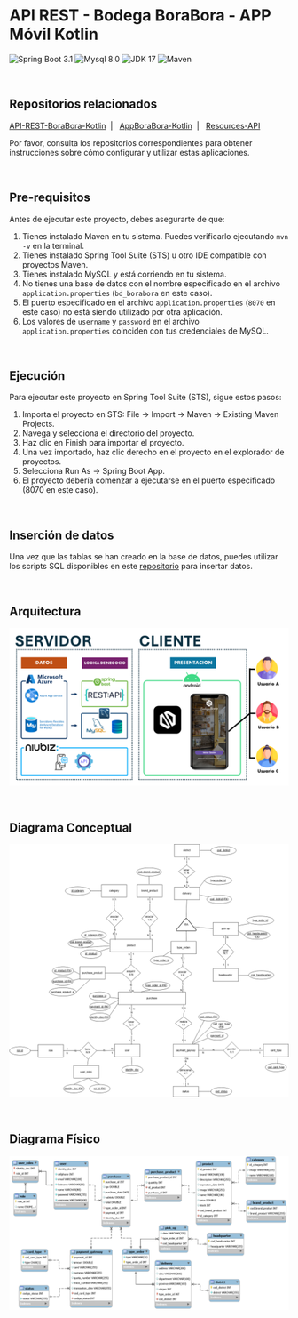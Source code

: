 # API REST - Bodega BoraBora - APP Móvil Kotlin

![Spring Boot 3.1](https://img.shields.io/badge/Spring%20Boot-3.1.0-brightgreen.svg)
![Mysql 8.0](https://img.shields.io/badge/Mysql-8.0-blue.svg)
![JDK 17](https://img.shields.io/badge/JDK-17-brightgreen.svg)
![Maven](https://img.shields.io/badge/Maven-3.8.6-yellowgreen.svg)

<br>

## Repositorios relacionados

[API-REST-BoraBora-Kotlin](https://github.com/CarlosAcosta4/apirest-borabora-android-kotlin) &nbsp;| &nbsp; [AppBoraBora-Kotlin](https://github.com/brigittev0/AppBoraMovil) &nbsp;| &nbsp; [Resources-API](https://github.com/CarlosAcosta4/resources-apis-borabora) &nbsp;

Por favor, consulta los repositorios correspondientes para obtener instrucciones sobre cómo configurar y utilizar estas aplicaciones.

<br>

## Pre-requisitos

Antes de ejecutar este proyecto, debes asegurarte de que:

1. Tienes instalado Maven en tu sistema. Puedes verificarlo ejecutando `mvn -v` en la terminal.
2. Tienes instalado Spring Tool Suite (STS) u otro IDE compatible con proyectos Maven.
3. Tienes instalado MySQL y está corriendo en tu sistema.
4. No tienes una base de datos con el nombre especificado en el archivo `application.properties` (`bd_borabora` en este caso).
5. El puerto especificado en el archivo `application.properties` (`8070` en este caso) no está siendo utilizado por otra aplicación.
6. Los valores de `username` y `password` en el archivo `application.properties` coinciden con tus credenciales de MySQL.

<br>

## Ejecución

Para ejecutar este proyecto en Spring Tool Suite (STS), sigue estos pasos:

1. Importa el proyecto en STS: File -> Import -> Maven -> Existing Maven Projects.
2. Navega y selecciona el directorio del proyecto.
3. Haz clic en Finish para importar el proyecto.
4. Una vez importado, haz clic derecho en el proyecto en el explorador de proyectos.
5. Selecciona Run As -> Spring Boot App.
6. El proyecto debería comenzar a ejecutarse en el puerto especificado (8070 en este caso).

<br>

## Inserción de datos
Una vez que las tablas se han creado en la base de datos, puedes utilizar los scripts SQL disponibles en este [repositorio](https://github.com/CarlosAcosta4/resources-apis-borabora) para insertar datos.

<br>

## Arquitectura
![Arquitectura](./src/main/img/Arquitectura.png)

<br>

## Diagrama Conceptual
![Conceptual](./src/main/img/Conceptual.png)

<br>

## Diagrama Físico
![Fisico](./src/main/img/Fisico.png)


